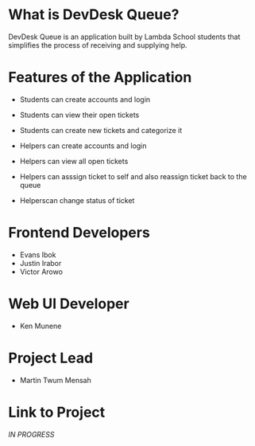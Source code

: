 # What is DevDesk Queue?

DevDesk Queue is an application built by Lambda School students that simplifies the process of receiving and supplying help.

# Features of the Application

- Students can create accounts and login
- Students can view their open tickets
- Students can create new tickets and categorize it

- Helpers can create accounts and login
- Helpers can view all open tickets
- Helpers can asssign ticket to self and also reassign ticket back to the queue
- Helperscan change status of ticket

# Frontend Developers

- Evans Ibok
- Justin Irabor
- Victor Arowo

# Web UI Developer

- Ken Munene

# Project Lead

- Martin Twum Mensah

# Link to Project

_IN PROGRESS_
